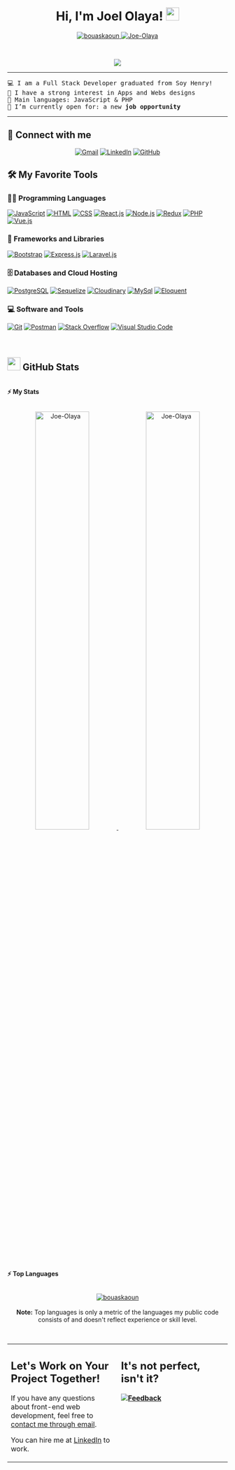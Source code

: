 <h1 align="center">
Hi, I'm Joel Olaya!
	<a href="https://github.com/Joe-Olaya" target="_self">
		<img src="https://media.giphy.com/media/hvRJCLFzcasrR4ia7z/giphy.gif" width="30">
	</a>
</h1>
<p align="center">
	<a href="https://github.com/Joe-Olaya">
		<img src="https://komarev.com/ghpvc/?username=Joe-Olaya&label=Profile%20views&color=0e75b6&style=flat" alt="bouaskaoun" />
	</a>
	<a href="https://github.com/Joe-Olaya">
		<img src="https://img.shields.io/github/followers/Joe-Olaya?label=Followers" alt="Joe-Olaya " />
	</a>
</p>
<br/>
<p align="center">
	<a href="https://github.com/Joe-Olaya">
		<img src="https://readme-typing-svg.herokuapp.com?lines=Full+Stack+Web+Developer;Always%20ready%20to%20code!&center=true&width=380&height=45">
	</a>
</p>

<hr>

<pre>
💻 I am a Full Stack Developer graduated from Soy Henry!
📝 I have a strong interest in Apps and Webs designs
🌟 Main languages: JavaScript & PHP
🤔 I’m currently open for: a new <b>job opportunity</b>
</pre>
<hr>

## 🤝 Connect with me
<p align="center">
	<a href="mailto:joel.olaya@hotmail.com"><img img src="https://img.shields.io/badge/Gmail-%23EA4335.svg?style=plastic&logo=gmail&logoColor=white" alt="Gmail"/></a>
	<a href="https://www.linkedin.com/in/joel-olaya-302761263/"><img src="https://img.shields.io/badge/Linkedin-%230A66C2.svg?style=plastic&logo=linkedin&logoColor=white" alt="LinkedIn"/></a>
	<a href="https://github.com/Joe-Olaya"><img src="https://img.shields.io/badge/GitHub-%23181717.svg?style=plastic&logo=github&logoColor=white" alt="GitHub"/></a>
</p>

## 🛠️ My Favorite Tools

### 👨‍💻 Programming Languages

<p>
    <a href="https://github.com/Joe-Olaya"><img alt="JavaScript" src="https://img.shields.io/badge/-JavaScript-red"></a>
    <a href="https://github.com/Joe-Olaya"><img alt="HTML" src="https://img.shields.io/badge/-HTML-red"></a>
    <a href="https://github.com/Joe-Olaya"><img alt="CSS" src="https://img.shields.io/badge/-CSS-red"></a>
    <a href="https://github.com/Joe-Olaya"><img alt="React.js" src="https://img.shields.io/badge/-React.js-red"></a>
    <a href="https://github.com/Joe-Olaya"><img alt="Node.js" src="https://img.shields.io/badge/-Node.js-red"></a>
    <a href="https://github.com/Joe-Olaya"><img alt="Redux" src="https://img.shields.io/badge/-Redux-red"></a>
    <a href="https://github.com/Joe-Olaya"><img alt="PHP" src="https://img.shields.io/badge/-PHP-red"></a>
    <a href="https://github.com/Joe-Olaya"><img alt="Vue.js" src="https://img.shields.io/badge/-Vue.js-red"></a>
</p>


### 🧰 Frameworks and Libraries

<p>
    <a href="https://github.com/Joe-Olaya"><img alt="Bootstrap" src="https://img.shields.io/badge/-Bootstrap-green"></a>
    <a href="https://github.com/Joe-Olaya"><img alt="Express.js" src="https://img.shields.io/badge/-Express.js-green"></a>
    <a href="https://github.com/Joe-Olaya"><img alt="Laravel.js" src="https://img.shields.io/badge/-Laravel-green"></a>

</p>

### 🗄️ Databases and Cloud Hosting

<p>
    <a href="https://github.com/Joe-Olaya"><img alt="PostgreSQL" src="https://img.shields.io/badge/-PostgreSQL-blue"></a>
    <a href="https://github.com/Joe-Olaya"><img alt="Sequelize" src="https://img.shields.io/badge/-Sequelize-blue"></a>
    <a href="https://github.com/Joe-Olaya"><img alt="Cloudinary" src="https://img.shields.io/badge/-Cloudinary-blue"></a>
    <a href="https://github.com/Joe-Olaya"><img alt="MySql" src="https://img.shields.io/badge/-MySql-blue"></a>
    <a href="https://github.com/Joe-Olaya"><img alt="Eloquent" src="https://img.shields.io/badge/-Eloquent-blue"></a>
</p>

### 💻 Software and Tools

<p>
    <a href="https://github.com/Joe-Olaya"><img alt="Git" src="https://img.shields.io/badge/Git%20-%23F05033.svg?logo=git&logoColor=white"></a>
    <a href="https://github.com/Joe-Olaya"><img alt="Postman" src="https://img.shields.io/badge/Postman-FF6C37?logo=postman&logoColor=white"></a>
    <a href="https://github.com/Joe-Olaya"><img alt="Stack Overflow" src="https://img.shields.io/badge/-Stack%20Overflow-FE7A16?logo=stack-overflow&logoColor=white"></a>
    <a href="https://github.com/Joe-Olaya"><img alt="Visual Studio Code" src="https://img.shields.io/badge/Visual%20Studio%20Code-0078d7.svg?logo=visual-studio-code&logoColor=white"></a>
</p>
</br>



## <a href="https://github.com/Joe-Olaya"><img src="https://www.blumbergdigital.com/wp-content/uploads/2020/10/stats-graphic-statistics-business-512.png" width="30"></a> GitHub Stats

<br/>
<summary><b>⚡ My Stats</b></summary>
<br/>
<p align="center">
	<a href="https://github.com/Joe-Olaya">
	<img width="49.5%" src="https://github-readme-stats.vercel.app/api?username=Joe-Olaya&show_icons=true" alt="Joe-Olaya">
	<img width="49.5%" src="https://github-readme-streak-stats.herokuapp.com/?user=Joe-Olaya" alt="Joe-Olaya">
	</a>
	<br/>
</p>
<br/>


<summary><b>⚡ Top Languages</b></summary>
<br/>

<p align="center">
	<a href="https://github.com/Joe-Olaya">
	<img src="https://github-readme-stats.vercel.app/api/top-langs/?username=Joe-Olaya&langs_count=8&layout=compact" alt="bouaskaoun">
	</a>
	<br/>
<br/>
<b>Note:</b> Top languages is only a metric of the languages my public code consists of and doesn't reflect experience or skill level.
</p>
<br/>

<table style="border: none">
  <tr>
  <td width="50%" valign="top">

## Let's Work on Your Project Together!

If you have any questions about front-end web development, feel free to <a href="mailto:joel.olaya@hotmail.com">contact me through email</a>.

You can hire me at <a href="https://www.linkedin.com/in/joel-olaya-302761263/">LinkedIn</a> to work.

  </td>
  <td width="50%" valign="top">

## It's not perfect, isn't it?

**<a href="https://github.com/Joe-Olaya"><img alt="Feedback" src="https://img.shields.io/badge/Ask%20me-anything-1abc9c.svg"></a>**

  </td>
  </tr>
</table>
